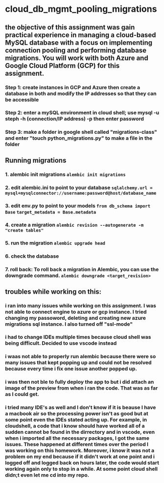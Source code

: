 # cloud_db_mgmt_pooling_migrations

## the objective of this assignment was gain practical experience in managing a cloud-based MySQL database with a focus on implementing connection pooling and performing database migrations. You will work with both Azure and Google Cloud Platform (GCP) for this assignment.

### Step 1: create instances in GCP and Azure then create a database in both and modify the IP addresses so that they can be accessible

### Step 2: enter a mySQL environment in cloud shell; use mysql -u steph -h (connection/IP address) -p then enter password

### Step 3: make a folder in google shell called "migrations-class" and enter "touch python_migrations.py" to make a file in the folder

## Running migrations 

### 1. alembic init migrations ` alembic init migrations `

### 2. edit alembic.ini to point to your database ` sqlalchemy.url = mysql+mysqlconnector://username:password@host/database_name `

### 3. edit env.py to point to your models `from db_schema import Base` `target_metadata = Base.metadata `

### 4. create a migration ` alembic revision --autogenerate -m "create tables" `

### 5. run the migration ` alembic upgrade head `

### 6. check the database

### 7. roll back: To roll back a migration in Alembic, you can use the downgrade command. `alembic downgrade <target_revision>` 

 

## troubles while working on this:

### i ran into many issues while working on this assignment. I was not able to connect engine to azure or gcp instance. I tried changing my passoword, deleting and creating new azure migrations sql instance. I also turned off "ssl-mode"

### i had to change IDEs multiple times because cloud shell was being difficult. Decided to use vscode instead

### i waas not able to properly run alembic because there were so many issues that kept popping up and could not be resolved because every time i fix one issue another popped up.

### i was then not ble to fully deploy the app to but i did attach an image of the preview from when i ran the code. That was as far as I could get.

### i tried many IDE's as well and I don't know if it is beause I have a macbook air so the processing power isn't as good but at some point even the IDEs stated acting up. For example, in cloudshell, a code that i know should have worked all of a sudden cannot be found in the dirrectory and in vscode, even when i imported all the necessary packages, I got the same issues. These happened at different times over the period I was working on this homework. Moreover, i know it was not a problem on my end because if it didn't work at one point and i logged off and logged back on hours later, the code would start working again only to stop in a while. At some point cloud shell didn;t even let me cd into my repo.
